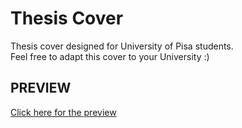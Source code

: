 # Thesis Cover
Thesis cover designed for University of Pisa students. <br>
Feel free to adapt this cover to your University :)

## PREVIEW
[Click here for the preview](https://github.com/Brotherhood94/Thesis-Cover-Unipi/blob/main/preview/thesis_cover_template_preview.pdf)
